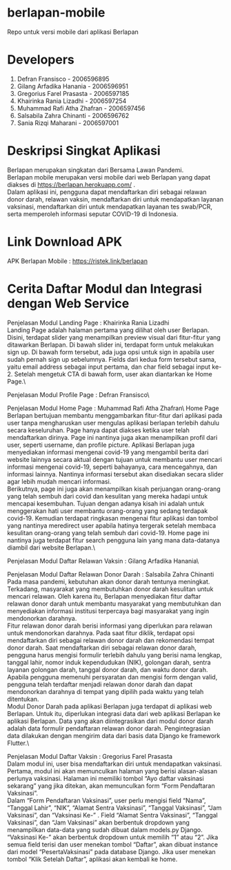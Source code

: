 # berlapan-mobile
Repo untuk versi mobile dari aplikasi Berlapan

# Developers
1. Defran Fransisco - 2006596895
2. Gilang Arfadika Hanania - 2006596951
3. Gregorius Farel Prasasta - 2006597185
4. Khairinka Rania Lizadhi - 2006597254
5. Muhammad Rafi Atha Zhafran - 2006597456
6. Salsabila Zahra Chinanti - 2006596762
7. Sania Rizqi Maharani - 2006597001

# Deskripsi Singkat Aplikasi
Berlapan merupakan singkatan dari Bersama Lawan Pandemi.\
Berlapan mobile merupakan versi mobile dari web Berlapan yang dapat diakses di https://berlapan.herokuapp.com/ .\
Dalam aplikasi ini, pengguna dapat mendaftarkan diri sebagai relawan donor darah, relawan vaksin, mendaftarkan diri untuk mendapatkan layanan vaksinasi, mendaftarkan diri untuk mendapatkan layanan tes swab/PCR, serta memperoleh informasi seputar COVID-19 di Indonesia.

# Link Download APK
APK Berlapan Mobile : https://ristek.link/berlapan

# Cerita Daftar Modul dan Integrasi dengan Web Service
Penjelasan Modul Landing Page : Khairinka Rania Lizadhi\
Landing Page adalah halaman pertama yang dilihat oleh user Berlapan. Disini, terdapat slider yang menampilkan preview visual dari fitur-fitur yang ditawarkan Berlapan. Di bawah slider ini, terdapat form untuk melakukan sign up. Di bawah form tersebut, ada juga opsi untuk sign in apabila user sudah pernah sign up sebelumnya. Fields dari kedua form tersebut sama, yaitu email address sebagai input pertama, dan char field sebagai input ke-2. Setelah mengetuk CTA di bawah form, user akan diantarkan ke Home Page.\

Penjelasan Modul Profile Page : Defran Fransisco\ 

Penjelasan Modul Home Page : Muhammad Rafi Atha Zhafran\ 
  Home Page Berlapan bertujuan membantu menggambarkan fitur-fitur dari aplikasi pada user tanpa mengharuskan user mengulas aplikasi berlapan terlebih dahulu secara keseluruhan. Page hanya dapat diakses ketika user telah mendaftarkan dirinya. Page ini nantinya juga akan menampilkan profil dari user, seperti username, dan profile picture.  Aplikasi Berlapan juga menyediakan informasi mengenai covid-19 yang mengambil berita dari website lainnya secara aktual dengan tujuan untuk membantu user mencari informasi mengenai covid-19, seperti bahayanya, cara mencegahnya, dan informasi lainnya. Nantinya informasi tersebut akan disediakan secara slider agar lebih mudah mencari informasi.\
  Berikutnya, page ini juga akan menampilkan kisah perjuangan orang-orang yang telah sembuh dari covid dan kesulitan yang mereka hadapi untuk mencapai kesembuhan. Tujuan dengan adanya kisah ini adalah untuk menggerakan hati user membantu orang-orang yang sedang terdapak covid-19. Kemudian terdapat ringkasan mengenai fitur aplikasi dan tombol yang nantinya meredirect user apabila hatinya tergerak setelah membaca kesulitan orang-orang yang telah sembuh dari covid-19. Home page ini nantinya juga terdapat fitur search pengguna lain yang mana data-datanya diambil dari website Berlapan.\

Penjelasan Modul Daftar Relawan Vaksin : Gilang Arfadika Hanania\

Penjelasan Modul Daftar Relawan Donor Darah : Salsabila Zahra Chinanti\
  Pada masa pandemi, kebutuhan akan donor darah tentunya meningkat. Terkadang, masyarakat yang membutuhkan donor darah kesulitan untuk mencari relawan. Oleh karena itu, Berlapan menyediakan fitur daftar relawan donor darah untuk membantu masyarakat yang membutuhkan dan menyediakan informasi institusi terpercaya bagi masyarakat yang ingin mendonorkan darahnya.\
	Fitur relawan donor darah berisi informasi yang diperlukan para relawan untuk mendonorkan darahnya. Pada saat fitur diklik, terdapat opsi mendaftarkan diri sebagai relawan donor darah dan rekomendasi tempat donor darah. Saat mendaftarkan diri sebagai relawan donor darah, pengguna harus mengisi formulir terlebih dahulu yang berisi nama lengkap, tanggal lahir, nomor induk kependudukan (NIK), golongan darah, sentra layanan golongan darah, tanggal donor darah, dan waktu donor darah. Apabila pengguna memenuhi persyaratan dan mengisi form dengan valid, pengguna telah terdaftar menjadi relawan donor darah dan dapat mendonorkan darahnya di tempat yang dipilih pada waktu yang telah ditentukan.\
	Modul Donor Darah pada aplikasi Berlapan juga terdapat di aplikasi web Berlapan. Untuk itu, diperlukan integrasi data dari web aplikasi Berlapan ke aplikasi Berlapan. Data yang akan diintegrasikan dari modul donor darah adalah data formulir pendaftaran relawan donor darah. Pengintegrasian data dilakukan dengan mengirim data dari basis data Django ke framework Flutter.\

Penjelasan Modul Daftar Vaksin : Gregorius Farel Prasasta\
	Dalam modul ini, user bisa mendaftarkan diri untuk mendapatkan vaksinasi. Pertama, modul ini akan memunculkan halaman yang berisi alasan-alasan perlunya vaksinasi. Halaman ini memiliki tombol “Ayo daftar vaksinasi sekarang” yang jika ditekan, akan memunculkan form “Form Pendaftaran Vaksinasi”.\
Dalam “Form Pendaftaran Vaksinasi”, user perlu mengisi field “Nama”, “Tanggal Lahir”, “NIK”, “Alamat Sentra Vaksinasi”, “Tanggal Vaksinasi”, “Jam Vaksinasi”, dan “Vaksinasi Ke-” . Field “Alamat Sentra Vaksinasi”, “Tanggal Vaksinasi”, dan “Jam Vaksinasi” akan berbentuk dropdown yang menampilkan data-data yang sudah dibuat dalam models.py Django. “Vaksinasi Ke-” akan berbentuk dropdown untuk memilih “1” atau “2”. Jika semua field terisi dan user menekan tombol “Daftar”, akan dibuat instance dari model “PesertaVaksinasi” pada database Django. Jika user menekan tombol “Klik Setelah Daftar”, aplikasi akan kembali ke home.




